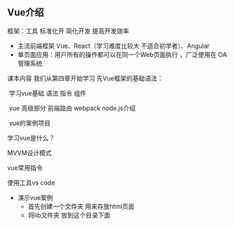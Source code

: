 ## Vue介绍

框架：工具 标准化开 简化开发 提高开发效率



* 主流前端框架 Vue、React（学习难度比较大 不适合初学者）、Angular
* 单页面应用：用户所有的操作都可以在同一个Web页面执行 ，广泛使用在 OA管理系统 



课本内容 我们从第四章开始学习 先Vue框架的基础语法：

​	学习vue基础 语法 指令 组件

​	vue 高级部分 前端路由 webpack node.js介绍

​	vue的案例项目



学习vue是什么？

MVVM设计模式

vue常用指令



使用工具vs code



* 演示vue案例
  * 首先创建一个文件夹 用来存放html页面
  * 将lib文件夹  放到这个目录下面

